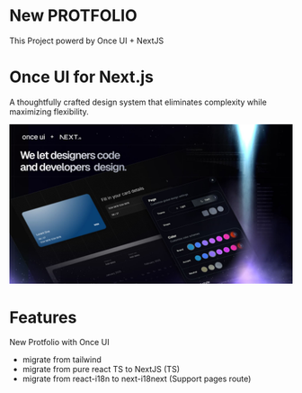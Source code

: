 # New PROTFOLIO

This Project powerd by Once UI + NextJS

# Once UI for Next.js

A thoughtfully crafted design system that eliminates complexity while maximizing flexibility.

![Once UI](public/images/cover.jpg)

# Features

New Protfolio with Once UI

- migrate from tailwind
- migrate from pure react TS to NextJS (TS)
- migrate from react-i18n to next-i18next (Support pages route)
